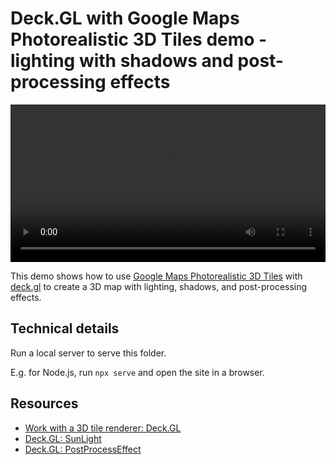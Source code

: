 Deck.GL with Google Maps Photorealistic 3D Tiles demo - lighting with shadows and post-processing effects
===

<video src="demo.mp4" width="100%" controls></video>

This demo shows how to use [Google Maps Photorealistic 3D Tiles](https://cloud.google.com/blog/products/maps-platform/create-immersive-3d-map-experiences-photorealistic-3d-tiles) with [deck.gl](https://deck.gl) to create a 3D map with lighting, shadows, and post-processing effects.

Technical details
---

Run a local server to serve this folder.

E.g. for Node.js, run `npx serve` and open the site in a browser.

Resources
---

- [Work with a 3D tile renderer: Deck.GL](https://developers.google.com/maps/documentation/tile/use-renderer#work_with_deckgl)
- [Deck.GL: SunLight](https://deck.gl/docs/api-reference/core/sun-light)
- [Deck.GL: PostProcessEffect](https://deck.gl/docs/api-reference/core/post-process-effect)